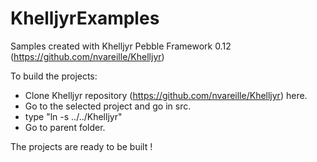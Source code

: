 # KhelljyrExamples
Samples created with Khelljyr Pebble Framework 0.12 (https://github.com/nvareille/Khelljyr)

To build the projects:
    
- Clone Khelljyr repository (https://github.com/nvareille/Khelljyr) here.
- Go to the selected project and go in src.
- type "ln -s ../../Khelljyr"
- Go to parent folder.

The projects are ready to be built !